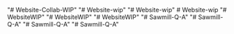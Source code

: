 "# Website-Collab-WIP" 
"# Website-wip" 
"# Website-wip" 
#   W e b s i t e - w i p  
 "# WebsiteWIP" 
"# WebsiteWIP" 
"# WebsiteWIP" 
"# Sawmill-Q-A" 
"# Sawmill-Q-A" 
"# Sawmill-Q-A" 
"# Sawmill-Q-A" 
